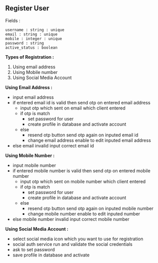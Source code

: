 ## Register User



Fields : 

    username : string : unique
    email : string : unique
    mobile : integer : unique
    password : string 
    active_status : boolean
    

**Types of Registration :** 
1. Using email address
2. Using Mobile number
3. Using Social Media Account

**Using Email Address :**
- input email address
- if entered email id is valid then send otp on entered email address
    - input otp which sent on email which client entered
    - if otp is match
        - set password for user
        - create profile in database and activate account
    - else
        - resend otp button send otp again on inputed email id
        - change email address enable to edit inputed email address 
- else email invalid input correct email id

**Using Mobile Number :**
- input mobile number
- if entered mobile number is valid then send otp on entered mobile number
    - input otp which sent on mobile number which client entered
    - if otp is match
        - set password for user
        - create profile in database and activate account
    - else
        - resend otp button send otp again on inputed mobile number
        - change mobile number enable to edit inputed number 
- else mobile number invalid input correct mobile number

**Using Social Media Account :**
- select social media icon which you want to use for registration
- social auth service run and validate the social credentials 
- ask to set password 
- save profile in database and activate

